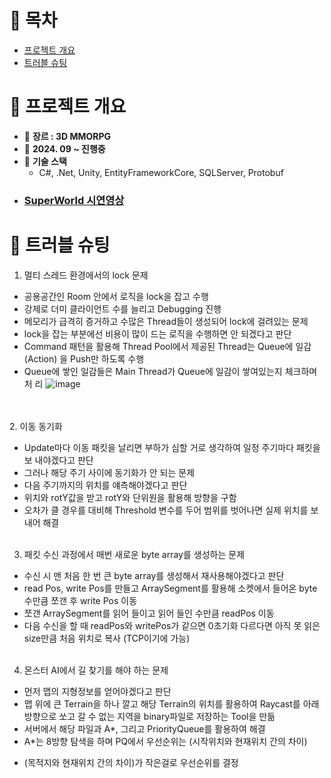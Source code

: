 # 📑 목차

- [프로젝트 개요](#-프로젝트-개요)
- [트러블 슈팅](#-트러블-슈팅)

# 👋 프로젝트 개요
* 📌 **장르 : 3D MMORPG**
* 📅 **2024. 09 ~ 진행중**
* 🔧 **기술 스택**
  * C#, .Net, Unity, EntityFrameworkCore, SQLServer, Protobuf
* ### [SuperWorld 시연영상](https://www.youtube.com/watch?v=Q42nrx8J2Wo)

# 👋 트러블 슈팅
1. 멀티 스레드 환경에서의 lock 문제
* 공용공간인 Room 안에서 로직을 lock을 잡고 수행
* 강제로 더미 클라이언트 수를 늘리고 Debugging 진행
* 메모리가 급격히 증거하고 수많은 Thread들이 생성되어 lock에 걸려있는 문제
* lock을 잡는 부분에선 비용이 많이 드는 로직을 수행하면 안 되겠다고 판단
* Command 패턴을 활용해 Thread Pool에서 제공된 Thread는 Queue에 일감(Action)
을 Push만 하도록 수행
* Queue에 쌓인 일감들은 Main Thread가 Queue에 일감이 쌓여있는지 체크하며 처
리
![image](https://github.com/user-attachments/assets/eabbdbbc-aaf1-4862-a1b7-72ec9885b473)

<br></br>
2. 이동 동기화
* Update마다 이동 패킷을 날리면 부하가 심할 거로 생각하여 일정 주기마다 패킷을 보
내야겠다고 판단
* 그러나 해당 주기 사이에 동기화가 안 되는 문제
* 다음 주기까지의 위치를 얘측해야겠다고 판단
* 위치와 rotY값을 받고 rotY와 단위원을 활용해 방향을 구함
* 오차가 클 경우를 대비해 Threshold 변수를 두어 범위를 벗어나면 실제 위치를
보내어 해결
<br></br>
3. 패킷 수신 과정에서 매번 새로운 byte array를 생성하는 문제
* 수신 시 맨 처음 한 번 큰 byte array를 생성해서 재사용해야겠다고 판단
* read Pos, write Pos를 만들고 ArraySegment를 활용해 소켓에서 들어온
byte 수만큼 쪼갠 후 write Pos 이동
* 쪼갠 ArraySegment를 읽어 들이고 읽어 들인 수만큼 readPos 이동
* 다음 수신을 할 때 readPos와 writePos가 같으면 0초기화 다르다면 아직 못 읽은
size만큼 처음 위치로 복사 (TCP이기에 가능)
<br></br>
4. 몬스터 AI에서 길 찾기를 해야 하는 문제
* 먼저 맵의 지형정보를 얻어야겠다고 판단
* 맵 위에 큰 Terrain을 하나 깔고 해당 Terrain의 위치를 활용하여 Raycast를
아래 방향으로 쏘고 갈 수 없는 지역을 binary파일로 저장하는 Tool을 만듦
* 서버에서 해당 파일과 A*, 그리고 PriorityQueue를 활용하여 해결
* A*는 8방향 탐색을 하며 PQ에서 우선순위는 (시작위치와 현재위치 간의 차이)
+ (목적지와 현재위치 간의 차이)가 작은걸로 우선순위를 결정



